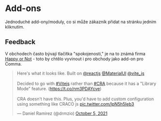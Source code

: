 # Add-ons
Jednoduché add-ony/moduly, co si může zákazník přidat na stránku jedním kliknutím.

## Feedback
V obchodech často bývají tlačítka "spokojenosti," je na to známá firma <a href="https://www.happy-or-not.com/en/use-cases/retail/">Happy or Not</a> - toto by chtělo vyvinout i pro obchody jako add-on pro Comma.
<blockquote class="twitter-tweet" data-conversation="none" data-dnt="true"><p lang="en" dir="ltr">Here&#39;s what it looks like. Built on <a href="https://twitter.com/reactjs?ref_src=twsrc%5Etfw">@reactjs</a> <a href="https://twitter.com/MaterialUI?ref_src=twsrc%5Etfw">@MaterialUI</a> <a href="https://twitter.com/vite_js?ref_src=twsrc%5Etfw">@vite_js</a> <br><br>Decided to go with <a href="https://twitter.com/hashtag/Vitejs?src=hash&amp;ref_src=twsrc%5Etfw">#Vitejs</a> rather than <a href="https://twitter.com/hashtag/CRA?src=hash&amp;ref_src=twsrc%5Etfw">#CRA</a> because it has a &quot;Library Mode&quot; feature. (<a href="https://t.co/nm3PDAYcve">https://t.co/nm3PDAYcve</a>)<br><br>CRA doesn&#39;t have this. Plus, you&#39;d have to add custom configuration using something like CRACO js <a href="https://t.co/lpN5h5Ieb3">pic.twitter.com/lpN5h5Ieb3</a></p>&mdash; Daniel Ramirez (@drmzio) <a href="https://twitter.com/drmzio/status/1445200552212664327?ref_src=twsrc%5Etfw">October 5, 2021</a></blockquote> <script async src="https://platform.twitter.com/widgets.js" charset="utf-8"></script>
